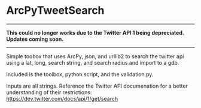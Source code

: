 ArcPyTweetSearch
================
*****
<b>This could no longer works due to the Twitter API 1 being depreciated. Updates coming soon.</b>
*****

Simple toobox that uses ArcPy, json, and urllib2 to search the twitter api using a lat, long, search string, and search radius and import to a gdb.

Included is the toolbox, python script, and the validation.py.

Inputs are all strings. Reference the Twitter API documenation for a better understanding of their restrictions:
https://dev.twitter.com/docs/api/1/get/search


